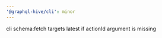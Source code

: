 ```yaml
---
'@graphql-hive/cli': minor
---
```


cli schema:fetch targets latest if actionId argument is missing
